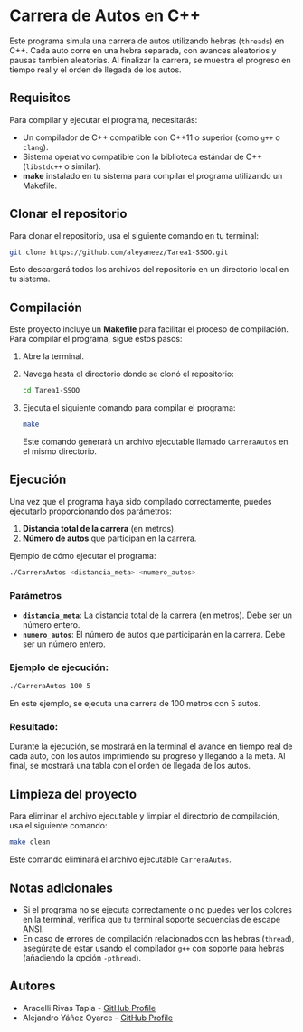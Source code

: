 # Carrera de Autos en C++

Este programa simula una carrera de autos utilizando hebras (`threads`) en C++. Cada auto corre en una hebra separada, con avances aleatorios y pausas también aleatorias. Al finalizar la carrera, se muestra el progreso en tiempo real y el orden de llegada de los autos.

## Requisitos

Para compilar y ejecutar el programa, necesitarás:

- Un compilador de C++ compatible con C++11 o superior (como `g++` o `clang`).
- Sistema operativo compatible con la biblioteca estándar de C++ (`libstdc++` o similar).
- **make** instalado en tu sistema para compilar el programa utilizando un Makefile.

## Clonar el repositorio

Para clonar el repositorio, usa el siguiente comando en tu terminal:

```bash
git clone https://github.com/aleyaneez/Tarea1-SSOO.git
```

Esto descargará todos los archivos del repositorio en un directorio local en tu sistema.

## Compilación

Este proyecto incluye un **Makefile** para facilitar el proceso de compilación. Para compilar el programa, sigue estos pasos:

1. Abre la terminal.
2. Navega hasta el directorio donde se clonó el repositorio:

   ```bash
   cd Tarea1-SSOO
   ```

3. Ejecuta el siguiente comando para compilar el programa:

   ```bash
   make
   ```

   Este comando generará un archivo ejecutable llamado `CarreraAutos` en el mismo directorio.

## Ejecución

Una vez que el programa haya sido compilado correctamente, puedes ejecutarlo proporcionando dos parámetros:
1. **Distancia total de la carrera** (en metros).
2. **Número de autos** que participan en la carrera.

Ejemplo de cómo ejecutar el programa:

```bash
./CarreraAutos <distancia_meta> <numero_autos>
```

### Parámetros

- **`distancia_meta`**: La distancia total de la carrera (en metros). Debe ser un número entero.
- **`numero_autos`**: El número de autos que participarán en la carrera. Debe ser un número entero.

### Ejemplo de ejecución:

```bash
./CarreraAutos 100 5
```

En este ejemplo, se ejecuta una carrera de 100 metros con 5 autos.

### Resultado:

Durante la ejecución, se mostrará en la terminal el avance en tiempo real de cada auto, con los autos imprimiendo su progreso y llegando a la meta. Al final, se mostrará una tabla con el orden de llegada de los autos.

## Limpieza del proyecto

Para eliminar el archivo ejecutable y limpiar el directorio de compilación, usa el siguiente comando:

```bash
make clean
```

Este comando eliminará el archivo ejecutable `CarreraAutos`.

## Notas adicionales

- Si el programa no se ejecuta correctamente o no puedes ver los colores en la terminal, verifica que tu terminal soporte secuencias de escape ANSI.
- En caso de errores de compilación relacionados con las hebras (`thread`), asegúrate de estar usando el compilador `g++` con soporte para hebras (añadiendo la opción `-pthread`).

## Autores

- Aracelli Rivas Tapia - [GitHub Profile](https://github.com/Roussd)
- Alejandro Yáñez Oyarce - [GitHub Profile](https://github.com/aleyaneez)
